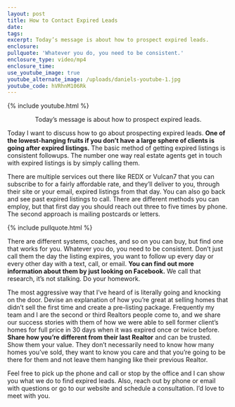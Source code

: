 ```yaml
---
layout: post
title: How to Contact Expired Leads
date:
tags:
excerpt: Today’s message is about how to prospect expired leads.
enclosure:
pullquote: 'Whatever you do, you need to be consistent.'
enclosure_type: video/mp4
enclosure_time:
use_youtube_image: true
youtube_alternate_image: /uploads/daniels-youtube-1.jpg
youtube_code: hVRhnM106Rk
---
```


{% include youtube.html %}<center>Today’s message is about how to prospect expired leads.</center>

Today I want to discuss how to go about prospecting expired leads. **One of the lowest-hanging fruits if you don’t have a large sphere of clients is going after expired listings.** The basic method of getting expired listings is consistent followups. The number one way real estate agents get in touch with expired listings is by simply calling them.&nbsp;

There are multiple services out there like REDX or Vulcan7 that you can subscribe to for a fairly affordable rate, and they’ll deliver to you, through their site or your email, expired listings from that day. You can also go back and see past expired listings to call. There are different methods you can employ, but that first day you should reach out three to five times by phone. The second approach is mailing postcards or letters.&nbsp;

{% include pullquote.html %}

There are different systems, coaches, and so on you can buy, but find one that works for you. Whatever you do, you need to be consistent. Don’t just call them the day the listing expires, you want to follow up every day or every other day with a text, call, or email. **You can find out more information about them by just looking on Facebook.** We call that research, it’s not stalking. Do your homework.&nbsp;

The most aggressive way that I’ve heard of is literally going and knocking on the door. Devise an explanation of how you’re great at selling homes that didn’t sell the first time and create a pre-listing package. Frequently my team and I are the second or third Realtors people come to, and we share our success stories with them of how we were able to sell former client’s homes for full price in 30 days when it was expired once or twice before. **Share how you’re different from their last Realtor** and can be trusted. Show them your value. They don’t necessarily need to know how many homes you’ve sold, they want to know you care and that you’re going to be there for them and not leave them hanging like their previous Realtor.&nbsp;

Feel free to pick up the phone and call or stop by the office and I can show you what we do to find expired leads. Also, reach out by phone or email with questions or go to our website and schedule a consultation. I’d love to meet with you.&nbsp;
